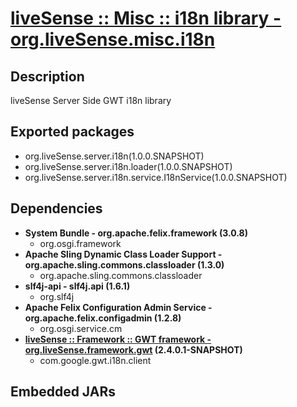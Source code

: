 # [liveSense :: Misc :: i18n library - org.liveSense.misc.i18n](http://github.com/liveSense/org.liveSense.misc.i18n)
## Description
liveSense Server Side GWT i18n library
## Exported packages
* org.liveSense.server.i18n(1.0.0.SNAPSHOT)
* org.liveSense.server.i18n.loader(1.0.0.SNAPSHOT)
* org.liveSense.server.i18n.service.I18nService(1.0.0.SNAPSHOT)
## Dependencies
* __System Bundle - org.apache.felix.framework (3.0.8)__
	* org.osgi.framework
* __Apache Sling Dynamic Class Loader Support - org.apache.sling.commons.classloader (1.3.0)__
	* org.apache.sling.commons.classloader
* __slf4j-api - slf4j.api (1.6.1)__
	* org.slf4j
* __Apache Felix Configuration Admin Service - org.apache.felix.configadmin (1.2.8)__
	* org.osgi.service.cm
* __[liveSense :: Framework :: GWT framework - org.liveSense.framework.gwt](http://github.com/liveSense/org.liveSense.framework.gwt) (2.4.0.1-SNAPSHOT)__
	* com.google.gwt.i18n.client
## Embedded JARs
